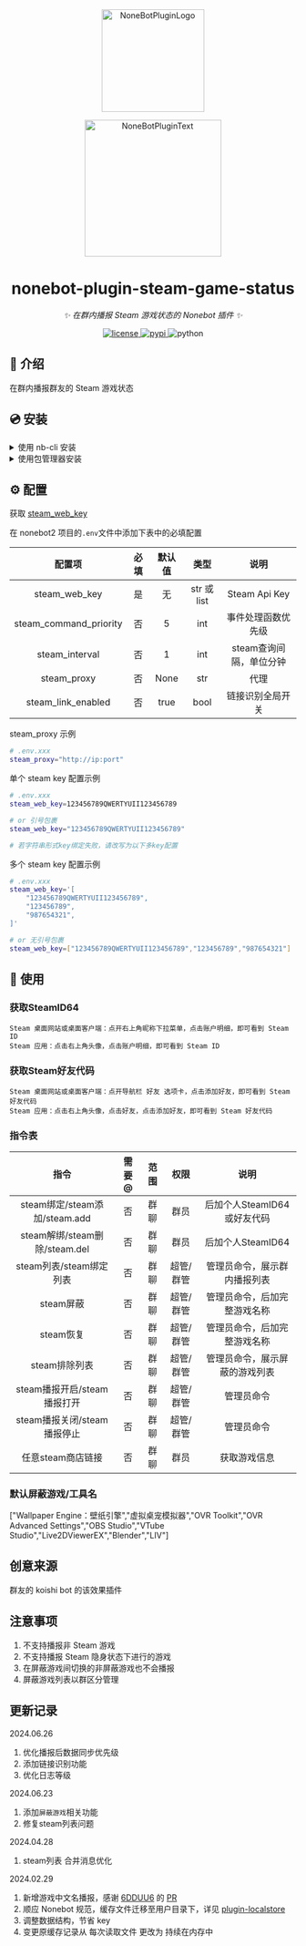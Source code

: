 <div align="center">
  <a href="https://v2.nonebot.dev/store"><img src="https://github.com/A-kirami/nonebot-plugin-template/blob/resources/nbp_logo.png" width="180" height="180" alt="NoneBotPluginLogo"></a>
  <br>
  <p><img src="https://github.com/A-kirami/nonebot-plugin-template/blob/resources/NoneBotPlugin.svg" width="240" alt="NoneBotPluginText"></p>
</div>

<div align="center">

# nonebot-plugin-steam-game-status

_✨ 在群内播报 Steam 游戏状态的 Nonebot 插件 ✨_


<a href="./LICENSE">
    <img src="https://camo.githubusercontent.com/9add6b327f8f49a33a5a0e485009666d2dd8cb698d30333b4e4467717a851d52/68747470733a2f2f696d672e736869656c64732e696f2f62616467652f4c6963656e73652d47504c25323076332532422d626c75652e737667" alt="license">
</a>
<a href="https://pypi.python.org/pypi/nonebot_plugin_steam_game_status">
    <img src="https://img.shields.io/pypi/v/nonebot_plugin_steam_game_status.svg" alt="pypi">
</a>
<img src="https://img.shields.io/badge/python-3.8+-blue.svg" alt="python">

</div>


## 📖 介绍

在群内播报群友的 Steam 游戏状态

## 💿 安装

<details>
<summary>使用 nb-cli 安装</summary>
在 nonebot2 项目的根目录下打开命令行, 输入以下指令即可安装

    nb plugin install nonebot-plugin-steam-game-status

</details>

<details>
<summary>使用包管理器安装</summary>
在 nonebot2 项目的插件目录下, 打开命令行, 根据你使用的包管理器, 输入相应的安装命令

<details>
<summary>pip</summary>

    pip install nonebot-plugin-steam-game-status
</details>
<details>
<summary>pdm</summary>

    pdm add nonebot-plugin-steam-game-status
</details>
<details>
<summary>poetry</summary>

    poetry add nonebot-plugin-steam-game-status
</details>
<details>
<summary>conda</summary>

    conda install nonebot-plugin-steam-game-status
</details>
<details>
<summary>更新</summary>

    pip install nonebot-plugin-steam-game-status --upgrade
</details>

打开 nonebot2 项目根目录下的 `pyproject.toml` 文件, 在 `[tool.nonebot]` 部分追加写入

    plugins = ["nonebot_plugin_steam_game_status"]

</details>

## ⚙️ 配置

获取 [steam_web_key](https://steamcommunity.com/dev/apikey)

在 nonebot2 项目的`.env`文件中添加下表中的必填配置

| 配置项 | 必填 | 默认值 | 类型 | 说明 |
|:-----:|:----:|:----:|:----:|:----:|
| steam_web_key | 是 | 无 | str 或 list | Steam Api Key |
| steam_command_priority | 否 | 5 | int | 事件处理函数优先级 |
| steam_interval | 否 | 1 | int | steam查询间隔，单位分钟 |
| steam_proxy | 否 | None | str | 代理 |
| steam_link_enabled | 否 | true | bool | 链接识别全局开关 |

steam_proxy 示例
```bash
# .env.xxx
steam_proxy="http://ip:port"
```

单个 steam key 配置示例
```bash
# .env.xxx
steam_web_key=123456789QWERTYUII123456789

# or 引号包裹
steam_web_key="123456789QWERTYUII123456789"

# 若字符串形式key绑定失败，请改写为以下多key配置
```

多个 steam key 配置示例
```bash
# .env.xxx
steam_web_key='[
    "123456789QWERTYUII123456789",
    "123456789",
    "987654321",
]'

# or 无引号包裹
steam_web_key=["123456789QWERTYUII123456789","123456789","987654321"]


```

## 🎉 使用
### 获取SteamID64
    Steam 桌面网站或桌面客户端：点开右上角昵称下拉菜单，点击账户明细，即可看到 Steam ID
    Steam 应用：点击右上角头像，点击账户明细，即可看到 Steam ID
### 获取Steam好友代码
    Steam 桌面网站或桌面客户端：点开导航栏 好友 选项卡，点击添加好友，即可看到 Steam 好友代码
    Steam 应用：点击右上角头像，点击好友，点击添加好友，即可看到 Steam 好友代码
### 指令表
| 指令 | 需要@ | 范围 | 权限 |         说明         |
|:-----:|:----:|:----:|:----:|:------------------:|
| steam绑定/steam添加/steam.add | 否 | 群聊 | 群员 | 后加个人SteamID64或好友代码 |    
| steam解绑/steam删除/steam.del | 否 | 群聊 | 群员 |   后加个人SteamID64    |   
| steam列表/steam绑定列表 | 否 | 群聊 | 超管/群管 |       管理员命令，展示群内播报列表        |    
| steam屏蔽 | 否 | 群聊 | 超管/群管 |       管理员命令，后加完整游戏名称        |    
| steam恢复 | 否 | 群聊 | 超管/群管 |       管理员命令，后加完整游戏名称         |    
| steam排除列表 | 否 | 群聊 | 超管/群管 |       管理员命令，展示屏蔽的游戏列表        |    
| steam播报开启/steam播报打开 | 否 | 群聊 | 超管/群管 |       管理员命令        |    
| steam播报关闭/steam播报停止 | 否 | 群聊 | 超管/群管 |       管理员命令        |   
| 任意steam商店链接 | 否 | 群聊 | 群员 |       获取游戏信息        |  

### 默认屏蔽游戏/工具名
["Wallpaper Engine：壁纸引擎","虚拟桌宠模拟器","OVR Toolkit","OVR Advanced Settings","OBS Studio","VTube Studio","Live2DViewerEX","Blender","LIV"]


## 创意来源

群友的 koishi bot 的该效果插件

## 注意事项

1. 不支持播报非 Steam 游戏
2. 不支持播报 Steam 隐身状态下进行的游戏
3. 在屏蔽游戏间切换的非屏蔽游戏也不会播报
4. 屏蔽游戏列表以群区分管理



## 更新记录
2024.06.26
1. 优化播报后数据同步优先级
2. 添加链接识别功能
3. 优化日志等级


2024.06.23
1. 添加`屏蔽游戏`相关功能
2. 修复steam列表问题


2024.04.28
1. steam列表 合并消息优化


2024.02.29
1. 新增游戏中文名播报，感谢 [6DDUU6](https://github.com/6DDUU6) 的 [PR](https://github.com/nek0us/nonebot_plugin_steam_game_status/pull/18)
2. 顺应 Nonebot 规范，缓存文件迁移至用户目录下，详见 [plugin-localstore](https://github.com/nonebot/plugin-localstore)
3. 调整数据结构，节省 key 
4. 变更原缓存记录从 每次读取文件 更改为 持续在内存中
